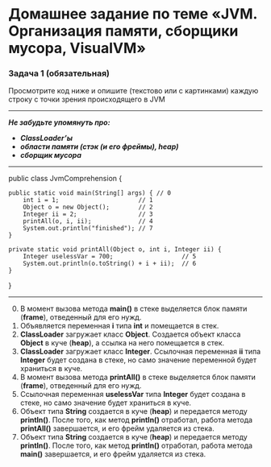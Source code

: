 # Домашнее задание по теме «JVM. Организация памяти, сборщики мусора, VisualVM»
### Задача 1 (обязательная)

Просмотрите код ниже и опишите (текстово или с картинками) каждую строку с точки зрения происходящего в JVM
***
***Не забудьте упомянуть про:***
* ***ClassLoader’ы***
* ***области памяти (стэк (и его фреймы), heap)***
* ***сборщик мусора***
***


public class JvmComprehension {

    public static void main(String[] args) { // 0
        int i = 1;                      // 1
        Object o = new Object();        // 2
        Integer ii = 2;                 // 3
        printAll(o, i, ii);             // 4
        System.out.println("finished"); // 7
    }

    private static void printAll(Object o, int i, Integer ii) {
        Integer uselessVar = 700;                   // 5
        System.out.println(o.toString() + i + ii);  // 6
    }
}
***
0. В момент вызова метода **main()** в стеке выделяется блок памяти (**frame**), отведенный для его нужд.
1. Объявляется переменная **i** типа **int** и помещается в стек.
2. **ClassLoader** загружает класс **Object**. Создается объект класса **Object** в куче (**heap**), а ссылка на него помещается в стек.
3. **ClassLoader** загружает класс **Integer**. Ссылочная переменная **ii** типа **Integer** будет создана в стеке, но само значение переменной будет храниться в куче.
4. В момент вызова метода **printAll()** в стеке выделяется блок памяти (**frame**), отведенный для его нужд.
5. Ссылочная переменная **uselessVar** типа **Integer** будет создана в стеке, но само значение будет храниться в куче.
6. Объект типа **String** создается в куче (**heap**) и передается методу **println()**. После того, как метод **println()** отработал, работа метода **printAll()** завершается, и его фрейм удаляется из стека.
7. Объект типа **String** создается в куче (**heap**) и передается методу **println()**. После того, как метод **println()** отработал, работа метода **main()** завершается, и его фрейм удаляется из стека.
